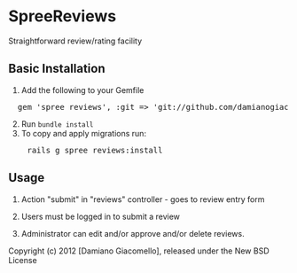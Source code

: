 SpreeReviews
=======

Straightforward review/rating facility


Basic Installation
------------------

1. Add the following to your Gemfile
<pre>
  gem 'spree_reviews', :git => 'git://github.com/damianogiacomello/spree_reviews'
</pre>
2. Run `bundle install`
3. To copy and apply migrations run:
<pre>
	rails g spree_reviews:install
</pre>
    

Usage
-----

1. Action "submit" in "reviews" controller - goes to review entry form

2. Users must be logged in to submit a review

3. Administrator can edit and/or approve and/or delete reviews.

Copyright (c) 2012 [Damiano Giacomello], released under the New BSD License
